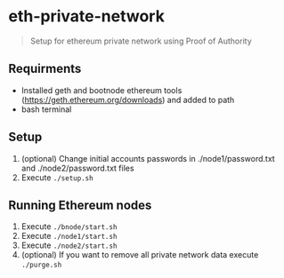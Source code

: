 # eth-private-network
> Setup for ethereum private network using Proof of Authority

## Requirments
- Installed geth and bootnode ethereum tools (https://geth.ethereum.org/downloads) and added to path
- bash terminal

## Setup
1. (optional) Change initial accounts passwords in ./node1/password.txt and ./node2/password.txt files
2. Execute `./setup.sh`

## Running Ethereum nodes
1. Execute `./bnode/start.sh`
2. Execute `./node1/start.sh`
3. Execute `./node2/start.sh`
4. (optional) If you want to remove all private network data execute `./purge.sh`